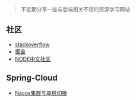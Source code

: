 >不定期分享一些与后端相关不错的资源学习网站

## 社区
- [stackoverflow](https://stackoverflow.com/)
- [掘金](https://juejin.cn/)
- [NODE中文社区](https://cnodejs.org/)

## Spring-Cloud
- [Nacos集群与单机切换](https://blog.csdn.net/zhangsann_6/article/details/121443435)
